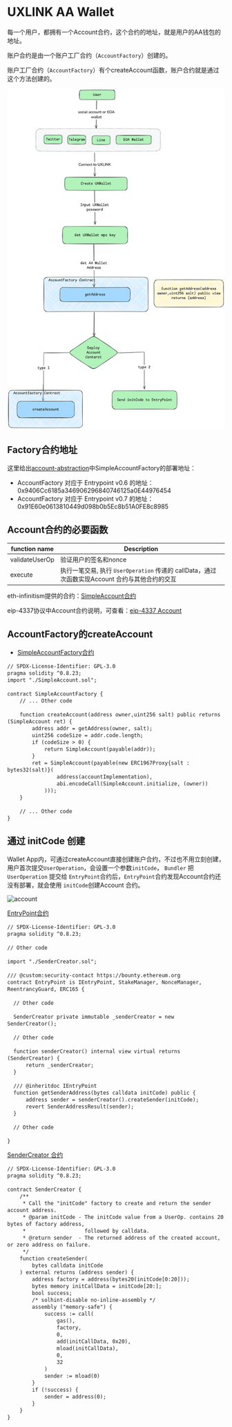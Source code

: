 # UXLINK AA Wallet
每一个用户，都拥有一个Account合约，这个合约的地址，就是用户的AA钱包的地址。

账户合约是由一个账户工厂合约（`AccountFactory`）创建的。

账户工厂合约（`AccountFactory`）有个createAccount函数，账户合约就是通过这个方法创建的。

![createAccount](../../public/images/createAccount.png)

## Factory合约地址
这里给出[account-abstraction](https://github.com/eth-infinitism/account-abstraction)中SimpleAccountFactory的部署地址：
- AccountFactory 对应于 Entrypoint v0.6 的地址：0x9406Cc6185a346906296840746125a0E44976454
- AccountFactory 对应于 Entrypoint v0.7 的地址：0x91E60e0613810449d098b0b5Ec8b51A0FE8c8985


## Account合约的必要函数

| function name | Description |
| - | - |
| validateUserOp | 验证用户的签名和nonce |
| execute | 执行一笔交易, 执行 `UserOperation` 传递的 callData，通过次函数实现Account 合约与其他合约的交互 |

eth-infinitism提供的合约：[SimpleAccount合约](https://github.com/eth-infinitism/account-abstraction/blob/develop/contracts/samples/SimpleAccount.sol)

eip-4337协议中Account合约说明，可查看：[eip-4337 Account](https://eips.ethereum.org/EIPS/eip-4337#account-contract-interface)

##  AccountFactory的createAccount


- [SimpleAccountFactory合约](https://github.com/eth-infinitism/account-abstraction/blob/develop/contracts/samples/SimpleAccountFactory.sol)

```Solidity 
// SPDX-License-Identifier: GPL-3.0
pragma solidity ^0.8.23;
import "./SimpleAccount.sol";

contract SimpleAccountFactory {
    // ... Other code

    function createAccount(address owner,uint256 salt) public returns (SimpleAccount ret) {
        address addr = getAddress(owner, salt);
        uint256 codeSize = addr.code.length;
        if (codeSize > 0) {
            return SimpleAccount(payable(addr));
        }
        ret = SimpleAccount(payable(new ERC1967Proxy{salt : bytes32(salt)}(
                address(accountImplementation),
                abi.encodeCall(SimpleAccount.initialize, (owner))
            )));
    }

    // ... Other code
}
```

## 通过 initCode 创建

Wallet App内，可通过createAccount直接创建账户合约，不过也不用立刻创建，用户首次提交`UserOperation`，会设置一个参数`initCode`， `Bundler` 把 `UserOperation` 提交给 `EntryPoint`合约后，`EntryPoint`合约发现Account合约还没有部署，就会使用 `initCode`创建Account 合约。

![account](/images/account.svg)

[EntryPoint合约](https://github.com/eth-infinitism/account-abstraction/blob/develop/contracts/core/EntryPoint.sol)

```Solidity
// SPDX-License-Identifier: GPL-3.0
pragma solidity ^0.8.23;

// Other code

import "./SenderCreator.sol";

/// @custom:security-contact https://bounty.ethereum.org
contract EntryPoint is IEntryPoint, StakeManager, NonceManager, ReentrancyGuard, ERC165 {

  // Other code

  SenderCreator private immutable _senderCreator = new SenderCreator();

  // Other code

  function senderCreator() internal view virtual returns (SenderCreator) {
      return _senderCreator;
  }

  /// @inheritdoc IEntryPoint
  function getSenderAddress(bytes calldata initCode) public {
      address sender = senderCreator().createSender(initCode);
      revert SenderAddressResult(sender);
  }

  // Other code

}
```

[SenderCreator 合约](https://github.com/eth-infinitism/account-abstraction/blob/develop/contracts/core/SenderCreator.sol)

```Solidity
// SPDX-License-Identifier: GPL-3.0
pragma solidity ^0.8.23;

contract SenderCreator {
    /**
     * Call the "initCode" factory to create and return the sender account address.
     * @param initCode - The initCode value from a UserOp. contains 20 bytes of factory address,
     *                   followed by calldata.
     * @return sender  - The returned address of the created account, or zero address on failure.
     */
    function createSender(
        bytes calldata initCode
    ) external returns (address sender) {
        address factory = address(bytes20(initCode[0:20]));
        bytes memory initCallData = initCode[20:];
        bool success;
        /* solhint-disable no-inline-assembly */
        assembly ("memory-safe") {
            success := call(
                gas(),
                factory,
                0,
                add(initCallData, 0x20),
                mload(initCallData),
                0,
                32
            )
            sender := mload(0)
        }
        if (!success) {
            sender = address(0);
        }
    }
}
```
